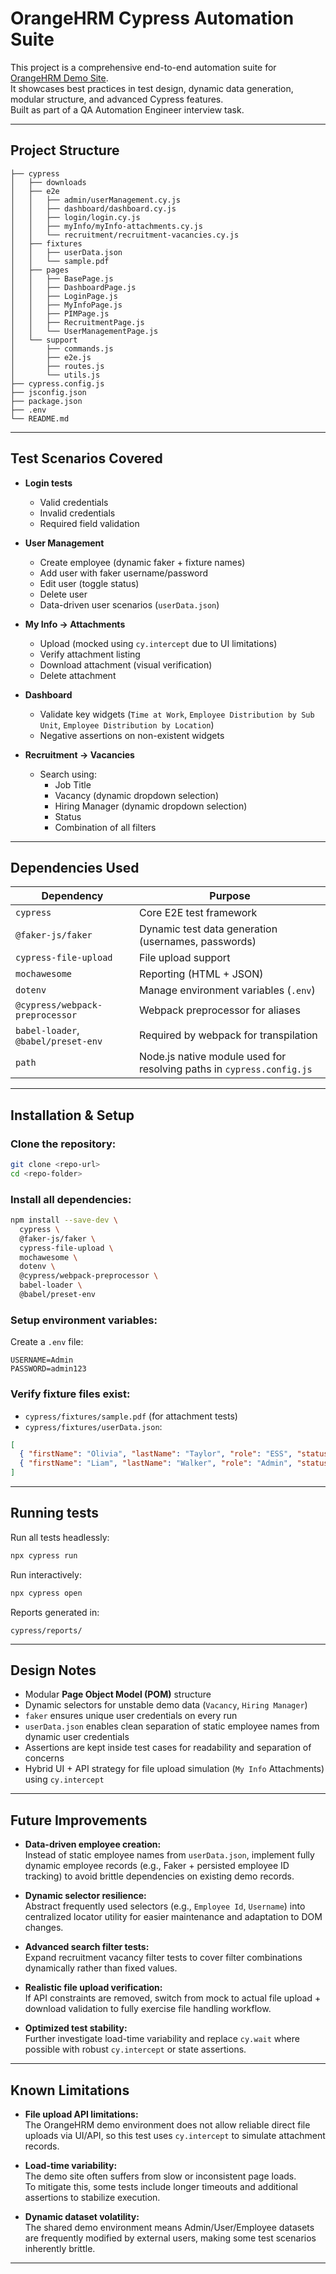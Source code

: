 
# OrangeHRM Cypress Automation Suite

This project is a comprehensive end-to-end automation suite for [OrangeHRM Demo Site](https://opensource-demo.orangehrmlive.com/).  
It showcases best practices in test design, dynamic data generation, modular structure, and advanced Cypress features.  
Built as part of a QA Automation Engineer interview task.

---

## Project Structure

```
├── cypress
│   ├── downloads
│   ├── e2e
│   │   ├── admin/userManagement.cy.js
│   │   ├── dashboard/dashboard.cy.js
│   │   ├── login/login.cy.js
│   │   ├── myInfo/myInfo-attachments.cy.js
│   │   └── recruitment/recruitment-vacancies.cy.js
│   ├── fixtures
│   │   ├── userData.json
│   │   └── sample.pdf
│   ├── pages
│   │   ├── BasePage.js
│   │   ├── DashboardPage.js
│   │   ├── LoginPage.js
│   │   ├── MyInfoPage.js
│   │   ├── PIMPage.js
│   │   ├── RecruitmentPage.js
│   │   └── UserManagementPage.js
│   └── support
│       ├── commands.js
│       ├── e2e.js
│       ├── routes.js
│       └── utils.js
├── cypress.config.js
├── jsconfig.json
├── package.json
├── .env
└── README.md
```

---

## Test Scenarios Covered

- **Login tests**
  - Valid credentials
  - Invalid credentials
  - Required field validation

- **User Management**
  - Create employee (dynamic faker + fixture names)
  - Add user with faker username/password
  - Edit user (toggle status)
  - Delete user
  - Data-driven user scenarios (`userData.json`)

- **My Info → Attachments**
  - Upload (mocked using `cy.intercept` due to UI limitations)
  - Verify attachment listing
  - Download attachment (visual verification)
  - Delete attachment

- **Dashboard**
  - Validate key widgets (`Time at Work`, `Employee Distribution by Sub Unit`, `Employee Distribution by Location`)
  - Negative assertions on non-existent widgets

- **Recruitment → Vacancies**
  - Search using:
    - Job Title
    - Vacancy (dynamic dropdown selection)
    - Hiring Manager (dynamic dropdown selection)
    - Status
    - Combination of all filters

---

## Dependencies Used

| Dependency | Purpose |
| ---------- | ------- |
| `cypress` | Core E2E test framework |
| `@faker-js/faker` | Dynamic test data generation (usernames, passwords) |
| `cypress-file-upload` | File upload support |
| `mochawesome` | Reporting (HTML + JSON) |
| `dotenv` | Manage environment variables (`.env`) |
| `@cypress/webpack-preprocessor` | Webpack preprocessor for aliases |
| `babel-loader`, `@babel/preset-env` | Required by webpack for transpilation |
| `path` | Node.js native module used for resolving paths in `cypress.config.js` |

---

## Installation & Setup

### Clone the repository:
```bash
git clone <repo-url>
cd <repo-folder>
```

### Install all dependencies:
```bash
npm install --save-dev \
  cypress \
  @faker-js/faker \
  cypress-file-upload \
  mochawesome \
  dotenv \
  @cypress/webpack-preprocessor \
  babel-loader \
  @babel/preset-env
```

### Setup environment variables:
Create a `.env` file:
```env
USERNAME=Admin
PASSWORD=admin123
```

### Verify fixture files exist:
- `cypress/fixtures/sample.pdf` (for attachment tests)  
- `cypress/fixtures/userData.json`:

```json
[
  { "firstName": "Olivia", "lastName": "Taylor", "role": "ESS", "status": "Enabled" },
  { "firstName": "Liam", "lastName": "Walker", "role": "Admin", "status": "Disabled" }
]
```

---

## Running tests

Run all tests headlessly:
```bash
npx cypress run
```

Run interactively:
```bash
npx cypress open
```

Reports generated in:
```
cypress/reports/
```

---

## Design Notes

- Modular **Page Object Model (POM)** structure  
- Dynamic selectors for unstable demo data (`Vacancy`, `Hiring Manager`)  
- `faker` ensures unique user credentials on every run  
- `userData.json` enables clean separation of static employee names from dynamic user credentials  
- Assertions are kept inside test cases for readability and separation of concerns  
- Hybrid UI + API strategy for file upload simulation (`My Info` Attachments) using `cy.intercept`

---

## Future Improvements

- **Data-driven employee creation:**  
  Instead of static employee names from `userData.json`, implement fully dynamic employee records (e.g., Faker + persisted employee ID tracking) to avoid brittle dependencies on existing demo records.

- **Dynamic selector resilience:**  
  Abstract frequently used selectors (e.g., `Employee Id`, `Username`) into centralized locator utility for easier maintenance and adaptation to DOM changes.

- **Advanced search filter tests:**  
  Expand recruitment vacancy filter tests to cover filter combinations dynamically rather than fixed values.

- **Realistic file upload verification:**  
  If API constraints are removed, switch from mock to actual file upload + download validation to fully exercise file handling workflow.

- **Optimized test stability:**  
  Further investigate load-time variability and replace `cy.wait` where possible with robust `cy.intercept` or state assertions.

---

## Known Limitations

- **File upload API limitations:**  
  The OrangeHRM demo environment does not allow reliable direct file uploads via UI/API, so this test uses `cy.intercept` to simulate attachment records.

- **Load-time variability:**  
  The demo site often suffers from slow or inconsistent page loads.  
  To mitigate this, some tests include longer timeouts and additional assertions to stabilize execution.

- **Dynamic dataset volatility:**  
  The shared demo environment means Admin/User/Employee datasets are frequently modified by external users, making some test scenarios inherently brittle.

---
